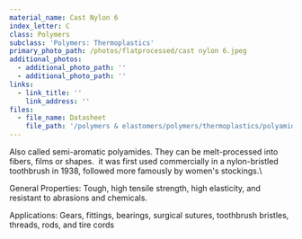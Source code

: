 ```yaml
---
material_name: Cast Nylon 6
index_letter: C
class: Polymers
subclass: 'Polymers: Thermoplastics'
primary_photo_path: /photos/flatprocessed/cast nylon 6.jpeg
additional_photos:
  - additional_photo_path: ''
  - additional_photo_path: ''
links:
  - link_title: ''
    link_address: ''
files:
  - file_name: Datasheet
    file_path: '/polymers & elastomers/polymers/thermoplastics/polyamides (nylons, pa).pdf'
---
```


Also called semi-aromatic polyamides. They can be melt-processed into fibers, films or shapes. &nbsp;it was first used commercially in a nylon-bristled toothbrush in 1938, followed more famously by women's stockings.\

General Properties: Tough, high tensile strength, high elasticity, and resistant to abrasions and chemicals.

Applications: Gears, fittings, bearings, surgical sutures, toothbrush bristles, threads, rods, and tire cords&nbsp;
